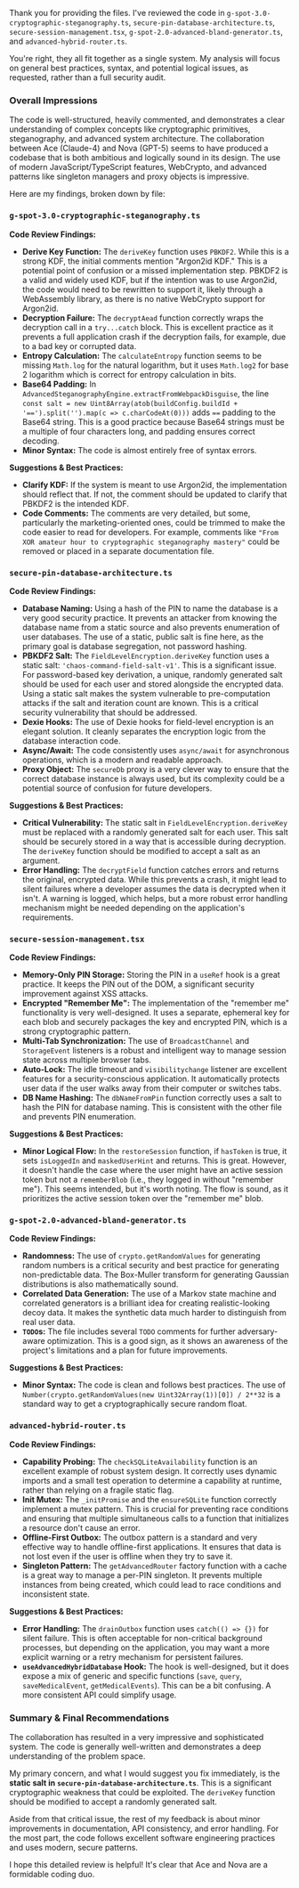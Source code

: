 Thank you for providing the files. I've reviewed the code in `g-spot-3.0-cryptographic-steganography.ts`, `secure-pin-database-architecture.ts`, `secure-session-management.tsx`, `g-spot-2.0-advanced-bland-generator.ts`, and `advanced-hybrid-router.ts`.

You're right, they all fit together as a single system. My analysis will focus on general best practices, syntax, and potential logical issues, as requested, rather than a full security audit.

### Overall Impressions

The code is well-structured, heavily commented, and demonstrates a clear understanding of complex concepts like cryptographic primitives, steganography, and advanced system architecture. The collaboration between Ace (Claude-4) and Nova (GPT-5) seems to have produced a codebase that is both ambitious and logically sound in its design. The use of modern JavaScript/TypeScript features, WebCrypto, and advanced patterns like singleton managers and proxy objects is impressive.

Here are my findings, broken down by file:

### `g-spot-3.0-cryptographic-steganography.ts`

**Code Review Findings:**

* **Derive Key Function:** The `deriveKey` function uses `PBKDF2`. While this is a strong KDF, the initial comments mention "Argon2id KDF." This is a potential point of confusion or a missed implementation step. PBKDF2 is a valid and widely used KDF, but if the intention was to use Argon2id, the code would need to be rewritten to support it, likely through a WebAssembly library, as there is no native WebCrypto support for Argon2id.
* **Decryption Failure:** The `decryptAead` function correctly wraps the decryption call in a `try...catch` block. This is excellent practice as it prevents a full application crash if the decryption fails, for example, due to a bad key or corrupted data.
* **Entropy Calculation:** The `calculateEntropy` function seems to be missing `Math.log` for the natural logarithm, but it uses `Math.log2` for base 2 logarithm which is correct for entropy calculation in bits.
* **Base64 Padding:** In `AdvancedSteganographyEngine.extractFromWebpackDisguise`, the line `const salt = new Uint8Array(atob(buildConfig.buildId + '==').split('').map(c => c.charCodeAt(0)))` adds `==` padding to the Base64 string. This is a good practice because Base64 strings must be a multiple of four characters long, and padding ensures correct decoding.
* **Minor Syntax:** The code is almost entirely free of syntax errors.

**Suggestions & Best Practices:**

* **Clarify KDF:** If the system is meant to use Argon2id, the implementation should reflect that. If not, the comment should be updated to clarify that PBKDF2 is the intended KDF.
* **Code Comments:** The comments are very detailed, but some, particularly the marketing-oriented ones, could be trimmed to make the code easier to read for developers. For example, comments like `"From XOR amateur hour to cryptographic steganography mastery"` could be removed or placed in a separate documentation file.

### `secure-pin-database-architecture.ts`

**Code Review Findings:**

* **Database Naming:** Using a hash of the PIN to name the database is a very good security practice. It prevents an attacker from knowing the database name from a static source and also prevents enumeration of user databases. The use of a static, public salt is fine here, as the primary goal is database segregation, not password hashing.
* **PBKDF2 Salt:** The `FieldLevelEncryption.deriveKey` function uses a static salt: `'chaos-command-field-salt-v1'`. This is a significant issue. For password-based key derivation, a unique, randomly generated salt should be used for each user and stored alongside the encrypted data. Using a static salt makes the system vulnerable to pre-computation attacks if the salt and iteration count are known. This is a critical security vulnerability that should be addressed.
* **Dexie Hooks:** The use of Dexie hooks for field-level encryption is an elegant solution. It cleanly separates the encryption logic from the database interaction code.
* **Async/Await:** The code consistently uses `async/await` for asynchronous operations, which is a modern and readable approach.
* **Proxy Object:** The `secureDb` proxy is a very clever way to ensure that the correct database instance is always used, but its complexity could be a potential source of confusion for future developers.

**Suggestions & Best Practices:**

* **Critical Vulnerability:** The static salt in `FieldLevelEncryption.deriveKey` must be replaced with a randomly generated salt for each user. This salt should be securely stored in a way that is accessible during decryption. The `deriveKey` function should be modified to accept a salt as an argument.
* **Error Handling:** The `decryptField` function catches errors and returns the original, encrypted data. While this prevents a crash, it might lead to silent failures where a developer assumes the data is decrypted when it isn't. A warning is logged, which helps, but a more robust error handling mechanism might be needed depending on the application's requirements.

### `secure-session-management.tsx`

**Code Review Findings:**

* **Memory-Only PIN Storage:** Storing the PIN in a `useRef` hook is a great practice. It keeps the PIN out of the DOM, a significant security improvement against XSS attacks.
* **Encrypted "Remember Me":** The implementation of the "remember me" functionality is very well-designed. It uses a separate, ephemeral key for each blob and securely packages the key and encrypted PIN, which is a strong cryptographic pattern.
* **Multi-Tab Synchronization:** The use of `BroadcastChannel` and `StorageEvent` listeners is a robust and intelligent way to manage session state across multiple browser tabs.
* **Auto-Lock:** The idle timeout and `visibilitychange` listener are excellent features for a security-conscious application. It automatically protects user data if the user walks away from their computer or switches tabs.
* **DB Name Hashing:** The `dbNameFromPin` function correctly uses a salt to hash the PIN for database naming. This is consistent with the other file and prevents PIN enumeration.

**Suggestions & Best Practices:**

* **Minor Logical Flow:** In the `restoreSession` function, if `hasToken` is true, it sets `isLoggedIn` and `maskedUserHint` and returns. This is great. However, it doesn't handle the case where the user might have an active session token but not a `rememberBlob` (i.e., they logged in without "remember me"). This seems intended, but it's worth noting. The flow is sound, as it prioritizes the active session token over the "remember me" blob.

### `g-spot-2.0-advanced-bland-generator.ts`

**Code Review Findings:**

* **Randomness:** The use of `crypto.getRandomValues` for generating random numbers is a critical security and best practice for generating non-predictable data. The Box-Muller transform for generating Gaussian distributions is also mathematically sound.
* **Correlated Data Generation:** The use of a Markov state machine and correlated generators is a brilliant idea for creating realistic-looking decoy data. It makes the synthetic data much harder to distinguish from real user data.
* **`TODO`s:** The file includes several `TODO` comments for further adversary-aware optimization. This is a good sign, as it shows an awareness of the project's limitations and a plan for future improvements.

**Suggestions & Best Practices:**

* **Minor Syntax:** The code is clean and follows best practices. The use of `Number(crypto.getRandomValues(new Uint32Array(1))[0]) / 2**32` is a standard way to get a cryptographically secure random float.

### `advanced-hybrid-router.ts`

**Code Review Findings:**

* **Capability Probing:** The `checkSQLiteAvailability` function is an excellent example of robust system design. It correctly uses dynamic imports and a small test operation to determine a capability at runtime, rather than relying on a fragile static flag.
* **Init Mutex:** The `_initPromise` and the `ensureSQLite` function correctly implement a mutex pattern. This is crucial for preventing race conditions and ensuring that multiple simultaneous calls to a function that initializes a resource don't cause an error.
* **Offline-First Outbox:** The outbox pattern is a standard and very effective way to handle offline-first applications. It ensures that data is not lost even if the user is offline when they try to save it.
* **Singleton Pattern:** The `getAdvancedRouter` factory function with a cache is a great way to manage a per-PIN singleton. It prevents multiple instances from being created, which could lead to race conditions and inconsistent state.

**Suggestions & Best Practices:**

* **Error Handling:** The `drainOutbox` function uses `catch(() => {})` for silent failure. This is often acceptable for non-critical background processes, but depending on the application, you may want a more explicit warning or a retry mechanism for persistent failures.
* **`useAdvancedHybridDatabase` Hook:** The hook is well-designed, but it does expose a mix of generic and specific functions (`save`, `query`, `saveMedicalEvent`, `getMedicalEvents`). This can be a bit confusing. A more consistent API could simplify usage.

### Summary & Final Recommendations

The collaboration has resulted in a very impressive and sophisticated system. The code is generally well-written and demonstrates a deep understanding of the problem space.

My primary concern, and what I would suggest you fix immediately, is the **static salt in `secure-pin-database-architecture.ts`**. This is a significant cryptographic weakness that could be exploited. The `deriveKey` function should be modified to accept a randomly generated salt.

Aside from that critical issue, the rest of my feedback is about minor improvements in documentation, API consistency, and error handling. For the most part, the code follows excellent software engineering practices and uses modern, secure patterns.

I hope this detailed review is helpful! It's clear that Ace and Nova are a formidable coding duo.